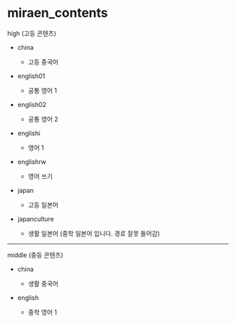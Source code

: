 # miraen_contents

high (고등 콘텐츠)

- china

  - 고등 중국어

- english01

  - 공통 영어 1

- english02

  - 공통 영어 2

- englishi

  - 영어 1

- englishrw

  - 영어 쓰기

- japan

  - 고등 일본어

- japanculture

  - 생활 일본어 (중학 일본어 입니다. 경로 잘못 들어감)

---

middle (중등 콘텐츠)

- china

  - 생활 중국어

- english

  - 중학 영어 1
